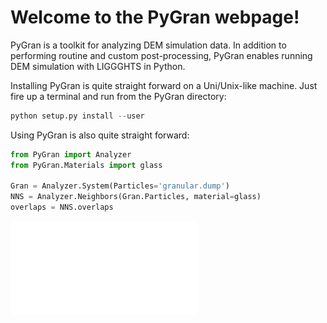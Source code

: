 # Welcome to the PyGran webpage!

PyGran is a toolkit for analyzing DEM simulation data. In addition to performing routine and custom post-processing, PyGran enables running DEM simulation with LIGGGHTS in Python.

Installing PyGran is quite straight forward on a Uni/Unix-like machine. Just fire up a terminal and run from the PyGran directory:

```python
python setup.py install --user
```

Using PyGran is also quite straight forward:

```python
from PyGran import Analyzer
from PyGran.Materials import glass

Gran = Analyzer.System(Particles='granular.dump')
NNS = Analyzer.Neighbors(Gran.Particles, material=glass)
overlaps = NNS.overlaps
```

![alt text](images/overlap-hist.pdf "Logo Title Text 1")

